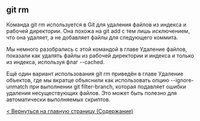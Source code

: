## git rm

Команда git rm используется в Git для удаления файлов из индекса и рабочей директории. Она похожа на git add с тем лишь исключением, что она удаляет, а не добавляет файлы для следующего коммита.

Мы немного разобрались с этой командой в главе Удаление файлов, показали как удалять файлы из рабочей директории и индекса и только из индекса, используя флаг --cached.

Ещё один вариант использования git rm приведён в главе Удаление объектов, где мы вкратце объяснили как использовать опцию --ignore-unmatch при выполнении git filter-branch, которая подавляет ошибки удаления несуществующих файлов. Это может быть полезно для автоматически выполняемых скриптов.

[< Вернуться на главную страницу (Содержание)](./readme.md)